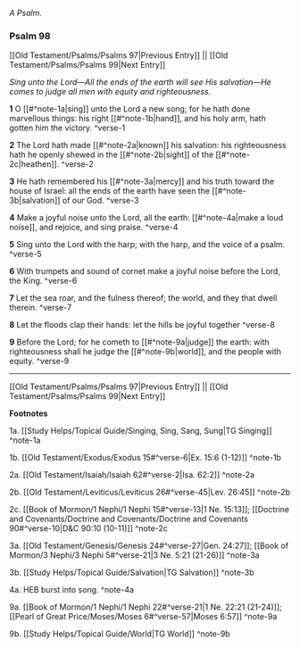*A Psalm.*

### Psalm 98

[[Old Testament/Psalms/Psalms 97|Previous Entry]]  ||  [[Old Testament/Psalms/Psalms 99|Next Entry]]

*Sing unto the Lord—All the ends of the earth will see His salvation—He comes to judge all men with equity and righteousness.*

**1**  O [[#^note-1a|sing]] unto the Lord a new song; for he hath done marvellous things: his right [[#^note-1b|hand]], and his holy arm, hath gotten him the victory. ^verse-1

**2**  The Lord hath made [[#^note-2a|known]] his salvation: his righteousness hath he openly shewed in the [[#^note-2b|sight]] of the [[#^note-2c|heathen]]. ^verse-2

**3**  He hath remembered his [[#^note-3a|mercy]] and his truth toward the house of Israel: all the ends of the earth have seen the [[#^note-3b|salvation]] of our God. ^verse-3

**4**  Make a joyful noise unto the Lord, all the earth: [[#^note-4a|make a loud noise]], and rejoice, and sing praise. ^verse-4

**5**  Sing unto the Lord with the harp; with the harp, and the voice of a psalm. ^verse-5

**6**  With trumpets and sound of cornet make a joyful noise before the Lord, the King. ^verse-6

**7**  Let the sea roar, and the fulness thereof; the world, and they that dwell therein. ^verse-7

**8**  Let the floods clap their hands: let the hills be joyful together ^verse-8

**9**  Before the Lord; for he cometh to [[#^note-9a|judge]] the earth: with righteousness shall he judge the [[#^note-9b|world]], and the people with equity. ^verse-9


---
[[Old Testament/Psalms/Psalms 97|Previous Entry]]  ||  [[Old Testament/Psalms/Psalms 99|Next Entry]]


**Footnotes**


1a. [[Study Helps/Topical Guide/Singing, Sing, Sang, Sung|TG Singing]] ^note-1a

1b. [[Old Testament/Exodus/Exodus 15#^verse-6|Ex. 15:6 (1-12)]] ^note-1b

2a. [[Old Testament/Isaiah/Isaiah 62#^verse-2|Isa. 62:2]] ^note-2a

2b. [[Old Testament/Leviticus/Leviticus 26#^verse-45|Lev. 26:45]] ^note-2b

2c. [[Book of Mormon/1 Nephi/1 Nephi 15#^verse-13|1 Ne. 15:13]]; [[Doctrine and Covenants/Doctrine and Covenants/Doctrine and Covenants 90#^verse-10|D&C 90:10 (10-11)]] ^note-2c

3a. [[Old Testament/Genesis/Genesis 24#^verse-27|Gen. 24:27]]; [[Book of Mormon/3 Nephi/3 Nephi 5#^verse-21|3 Ne. 5:21 (21-26)]] ^note-3a

3b. [[Study Helps/Topical Guide/Salvation|TG Salvation]] ^note-3b

4a. HEB burst into song. ^note-4a

9a. [[Book of Mormon/1 Nephi/1 Nephi 22#^verse-21|1 Ne. 22:21 (21-24)]]; [[Pearl of Great Price/Moses/Moses 6#^verse-57|Moses 6:57]] ^note-9a

9b. [[Study Helps/Topical Guide/World|TG World]] ^note-9b